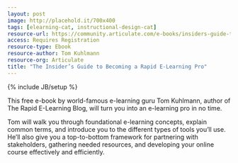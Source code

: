 ```yaml
---
layout: post
image: http://placehold.it/700x400
tags: [elearning-cat, instructional-design-cat]
resource-url: https://community.articulate.com/e-books/insiders-guide-to-becoming-rapid-e-learning-pro
access: Requires Registration
resource-type: Ebook
resource-author: Tom Kuhlmann
resource-org: Articulate
title: "The Insider’s Guide to Becoming a Rapid E-Learning Pro"
---
```

{% include JB/setup %}

This free e-book by world-famous e-learning guru Tom Kuhlmann, author of The Rapid E-Learning Blog, will turn you into an e-learning pro in no time.

Tom will walk you through foundational e-learning concepts, explain common terms, and introduce you to the different types of tools you’ll use. He’ll also give you a top-to-bottom framework for partnering with stakeholders, gathering needed resources, and developing your online course effectively and efficiently.
